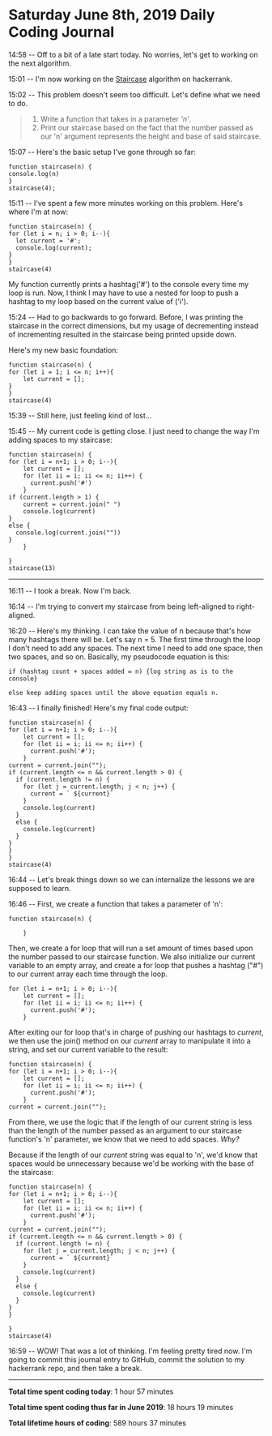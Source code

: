 # Saturday June 8th, 2019 Daily Coding Journal

14:58 -- Off to a bit of a late start today. No worries, let's get to working on the next algorithm.

15:01 -- I'm now working on the [Staircase](https://www.hackerrank.com/challenges/staircase/problem) algorithm on hackerrank.

15:02 -- This problem doesn't seem too difficult. Let's define what we need to do.

>1. Write a function that takes in a parameter *'n'*.
>1. Print our staircase based on the fact that the number passed as our 'n' argument represents the height and base of said staircase. 

15:07 -- Here's the basic setup I've gone through so far:
```
function staircase(n) {
console.log(n)
}
staircase(4);
```
15:11 -- I've spent a few more minutes working on this problem. Here's where I'm at now:
```
function staircase(n) {
for (let i = n; i > 0; i--){
  let current = '#';
  console.log(current);
}
}
staircase(4)
```
My function currently prints a hashtag('#') to the console every time my loop is run. Now, I think I may have to use a nested for loop to push a hashtag to my loop based on the current value of ('i').

15:24 -- Had to go backwards to go forward. Before, I was printing the staircase in the correct dimensions, but my usage of decrementing instead of incrementing resulted in the staircase being printed upside down.

Here's my new basic foundation:
```
function staircase(n) {
for (let i = 1; i <= n; i++){
    let current = [];
}
}
staircase(4)
```

15:39 -- Still here, just feeling kind of lost...

15:45 -- My current code is getting close. I just need to change the way I'm adding spaces to my staircase:
```
function staircase(n) {
for (let i = n+1; i > 0; i--){
    let current = [];
    for (let ii = i; ii <= n; ii++) {
      current.push('#')
    }
if (current.length > 1) {
    current = current.join(" ")
    console.log(current)
}
else {
  console.log(current.join(""))
}
    }

}
staircase(13)
```
___
16:11 -- I took a break. Now I'm back.

16:14 -- I'm trying to convert my staircase from being left-aligned to right-aligned.

16:20 -- Here's my thinking. I can take the value of n because that's how many hashtags there will be. Let's say n = 5. The first time through the loop I don't need to add any spaces. The next time I need to add one space, then two spaces, and so on. Basically, my pseudocode equation is this:
```
if (hashtag count + spaces added = n) {log string as is to the console}

else keep adding spaces until the above equation equals n.
```
16:43 -- I finally finished! Here's my final code output:
```
function staircase(n) {
for (let i = n+1; i > 0; i--){
    let current = [];
    for (let ii = i; ii <= n; ii++) {
      current.push('#');
    }
current = current.join("");
if (current.length <= n && current.length > 0) {
  if (current.length != n) {
    for (let j = current.length; j < n; j++) {
      current = ` ${current}`
    }
    console.log(current)
  }
  else {
    console.log(current)
  }
}
}
}
staircase(4)
```
16:44 -- Let's break things down so we can internalize the lessons we are supposed to learn.

16:46 -- First, we create a function that takes a parameter of 'n':
```
function staircase(n) {

    }
```
Then, we create a for loop that will run a set amount of times based upon the number passed to our staircase function. We also initialize our current variable to an empty array, and create a for loop that pushes a hashtag ("#") to our current array each time through the loop.
```
for (let i = n+1; i > 0; i--){
    let current = [];
    for (let ii = i; ii <= n; ii++) {
      current.push('#');
    }
```
After exiting our for loop that's in charge of pushing our hashtags to *current*, we then use the join() method on our *current* array to manipulate it into a string, and set our current variable to the result:
```
function staircase(n) {
for (let i = n+1; i > 0; i--){
    let current = [];
    for (let ii = i; ii <= n; ii++) {
      current.push('#');
    }
current = current.join("");
```
From there, we use the logic that if the length of our current string is less than the length of the number passed as an argument to our staircase function's 'n' parameter, we know that we need to add spaces.
*Why?*

Because if the length of our *current* string was equal to 'n', we'd know that spaces would be unnecessary because we'd be working with the base of the staircase:
```
function staircase(n) {
for (let i = n+1; i > 0; i--){
    let current = [];
    for (let ii = i; ii <= n; ii++) {
      current.push('#');
    }
current = current.join("");
if (current.length <= n && current.length > 0) {
  if (current.length != n) {
    for (let j = current.length; j < n; j++) {
      current = ` ${current}`
    }
    console.log(current)
  }
  else {
    console.log(current)
  }
}
}

}
staircase(4)
```
16:59 -- WOW! That was a lot of thinking. I'm feeling pretty tired now. I'm going to commit this journal entry to GitHub, commit the solution to my hackerrank repo, and then take a break.

___
**Total time spent coding today**: 1 hour 57 minutes

**Total time spent coding thus far in June 2019**: 18 hours 19 minutes

**Total lifetime hours of coding**: 589 hours 37 minutes